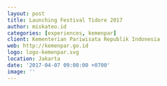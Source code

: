 ```yaml
---
layout: post
title: Launching Festival Tidore 2017
author: miskateo.id
categories: [experiences, kemenpar]
client: Kementerian Pariwisata Republik Indonesia
web: http://kemenpar.go.id
logo: logo-kemenpar.svg
location: Jakarta
date: '2017-04-07 09:00:00 +0700'
image: ''
---
```

